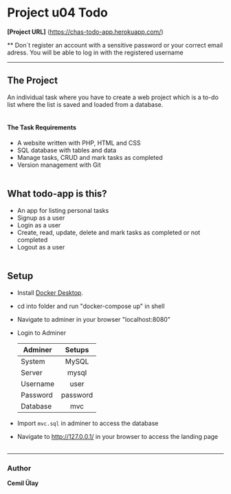 # Project u04 Todo

**[Project URL]** (https://chas-todo-app.herokuapp.com/)

** Don´t register an account with a sensitive password or your correct email adress. You will be able to log in with the registered username

---------------------------------

## The Project

An individual task where you have to create a web project which is a to-do list where the list is saved and loaded from a database.
<br><br>

#### The Task Requirements

- A website written with PHP, HTML and CSS
- SQL database with tables and data
- Manage tasks, CRUD and mark tasks as completed
- Version management with Git
  <br><br>

## What todo-app is this?

- An app for listing personal tasks
- Signup as a user
- Login as a user
- Create, read, update, delete and mark tasks as completed or not completed
- Logout as a user
  <br><br>

## Setup

- Install [Docker Desktop](https://www.docker.com/get-started).
- cd into folder and run "docker-compose up" in shell
- Navigate to adminer in your browser "localhost:8080"
- Login to Adminer

  | Adminer  |  Setups  |
  | -------- | :------: |
  | System   |  MySQL   |
  | Server   |  mysql   |
  | Username |   user   |
  | Password | password |
  | Database |   mvc    |

- Import `mvc.sql` in adminer to access the database
- Navigate to http://127.0.0.1/ in your browser to access the landing page
  <br><br>

---

### Author

**Cemil Ülay**
